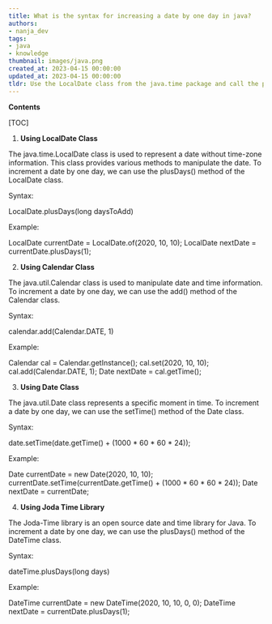 ```yaml
---
title: What is the syntax for increasing a date by one day in java?
authors:
- nanja_dev
tags:
- java
- knowledge
thumbnail: images/java.png
created_at: 2023-04-15 00:00:00
updated_at: 2023-04-15 00:00:00
tldr: Use the LocalDate class from the java.time package and call the plusDays() method with an argument of 1.
---
```


**Contents**

[TOC]

1. **Using LocalDate Class**

The java.time.LocalDate class is used to represent a date without time-zone information. This class provides various methods to manipulate the date. To increment a date by one day, we can use the plusDays() method of the LocalDate class.

Syntax:

LocalDate.plusDays(long daysToAdd)

Example:

LocalDate currentDate = LocalDate.of(2020, 10, 10); 
LocalDate nextDate = currentDate.plusDays(1);

2. **Using Calendar Class**

The java.util.Calendar class is used to manipulate date and time information. To increment a date by one day, we can use the add() method of the Calendar class.

Syntax:

calendar.add(Calendar.DATE, 1)

Example:

Calendar cal = Calendar.getInstance(); 
cal.set(2020, 10, 10); 
cal.add(Calendar.DATE, 1); 
Date nextDate = cal.getTime();

3. **Using Date Class**

The java.util.Date class represents a specific moment in time. To increment a date by one day, we can use the setTime() method of the Date class.

Syntax:

date.setTime(date.getTime() + (1000 * 60 * 60 * 24));

Example:

Date currentDate = new Date(2020, 10, 10); 
currentDate.setTime(currentDate.getTime() + (1000 * 60 * 60 * 24)); 
Date nextDate = currentDate;

4. **Using Joda Time Library**

The Joda-Time library is an open source date and time library for Java. To increment a date by one day, we can use the plusDays() method of the DateTime class.

Syntax:

dateTime.plusDays(long days)

Example:

DateTime currentDate = new DateTime(2020, 10, 10, 0, 0); 
DateTime nextDate = currentDate.plusDays(1);
